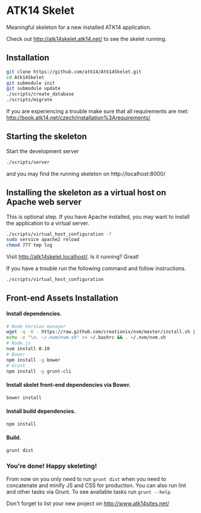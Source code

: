ATK14 Skelet
============

Meaningful skeleton for a new installed ATK14 application.

Check out <http://atk14skelet.atk14.net/> to see the skelet running.

Installation
------------

```bash
git clone https://github.com/atk14/Atk14Skelet.git
cd Atk14Skelet
git submodule init
git submodule update
./scripts/create_database
./scripts/migrate
```
If you are experiencing a trouble make sure that all requirements are met: <http://book.atk14.net/czech/installation%3Arequirements/>

Starting the skeleton
---------------------

Start the development server

```bash
./scripts/server
```

and you may find the running skeleton on http://localhost:8000/

Installing the skeleton as a virtual host on Apache web server
--------------------------------------------------------------

This is optional step. If you have Apache installed, you may want to install the application to a virtual server.

```bash
./scripts/virtual_host_configuration -f
sudo service apache2 reload
chmod 777 tmp log
```

Visit <http://atk14skelet.localhost/>. Is it running? Great!

If you have a trouble run the following command and follow instructions.

```bash
./scripts/virtual_host_configuration
```

Front-end Assets Installation
-----------------------------
#### Install dependencies.
```bash
# Node Version manager
wget -q -O - https://raw.github.com/creationix/nvm/master/install.sh | sh
echo -e "\n. ~/.nvm/nvm.sh" >> ~/.bashrc && . ~/.nvm/nvm.sh
# Node.js
nvm install 0.10
# Bower
npm install -g bower
# Grunt
npm install -g grunt-cli
```
#### Install skelet front-end dependencies via Bower.
```bash
bower install
```
#### Install build dependencies.
```bash
npm install
```
#### Build.
```bash
grunt dist
```
### You're done! Happy skeleting!
From now on you only need to run `grunt dist` when you need to concatenate and minify JS and CSS for production.
You can also run lint and other tasks via Grunt. To see available tasks run `grunt --help`.

Don't forget to list your new project on http://www.atk14sites.net/
